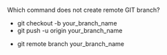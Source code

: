 Which command does not create remote GIT branch?
*  git checkout -b your_branch_name
*  git push -u origin your_branch_name
+  git remote branch your_branch_name
